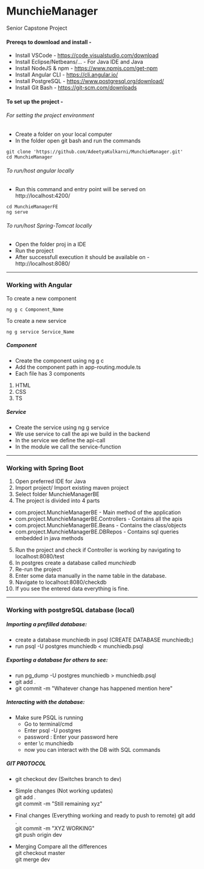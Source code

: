 # MunchieManager
Senior Capstone Project

#### Prereqs to download and install -


- Install VSCode - https://code.visualstudio.com/download  
- Install Eclipse/Netbeans/... - For Java IDE and Java  
- Install NodeJS & npm - https://www.npmjs.com/get-npm  
- Install Angular CLI - https://cli.angular.io/  
- Install PostgreSQL - https://www.postgresql.org/download/  
- Install Git Bash - https://git-scm.com/downloads  


#### To set up the project - 

###### For setting the project environment 
- Create a folder on your local computer
- In the folder open git bash and run the commands
```
git clone 'https://github.com/AdeetyaKulkarni/MunchieManager.git'
cd MunchieManager
```

###### To run/host angular locally 
- Run this command and entry point will be served on http://localhost:4200/
```
cd MunchieManagerFE
ng serve
```

###### To run/host Spring-Tomcat locally
- Open the folder proj in a IDE  
- Run the project  
- After successfull execution it should be available on - http://localhost:8080/  


***

### Working with Angular

To create a new component 
```
ng g c Component_Name
```

To create a new service
```
ng g service Service_Name
```

##### Component
- Create the component using ng g c  
- Add the component path in app-routing.module.ts
- Each file has 3 components  
1) HTML  
2) CSS  
3) TS  

##### Service
- Create the service using ng g service  
- We use service to call the api we build in the backend  
- In the service we define the api-call  
- In the module we call the service-function  


***


### Working with Spring Boot

1) Open preferred IDE for Java  
2) Import project/ Import existing maven project  
3) Select folder MunchieManagerBE    
4) The project is divided into 4 parts    
  - com.project.MunchieManagerBE - Main method of the application  
  - com.project.MunchieManagerBE.Controllers  - Contains all the apis    
  - com.project.MunchieManagerBE.Beans - Contains the class/objects  
  - com.project.MunchieManagerBE.DBRepos - Contains sql queries embedded in java methods   
5) Run the project and check if Controller is working by navigating to localhost:8080/test  
6) In postgres create a database called *munchiedb*  
7) Re-run the project  
8) Enter some data manually in the name table in the database.  
9) Navigate to localhost:8080/checkdb  
10) If you see the entered data everything is fine.  
***


### Working with postgreSQL database (local)

##### Importing a prefilled database:
- create a database munchiedb in psql (CREATE DATABASE munchiedb;)
- run psql -U postgres munchiedb < munchiedb.psql

##### Exporting a database for others to see:
- run pg_dump -U postgres munchiedb > munchiedb.psql
- git add .
- git commit -m "Whatever change has happened mention here"

##### Interacting with the database:
- Make sure PSQL is running
  - Go to terminal/cmd 
  - Enter psql -U postgres
  - password : Enter your password here
  - enter \c munchiedb
  - now you can interact with the DB with SQL commands


##### GIT PROTOCOL
- git checkout dev (Switches branch to dev)  
- Simple changes (Not working updates)  
git add .  
git commit -m "Still remaining xyz"  

- Final changes (Everything working and ready to push to remote)
git add .  
git commit -m "XYZ WORKING"  
git push origin dev  

- Merging
Compare all the differences   
git checkout master  
git merge dev  







